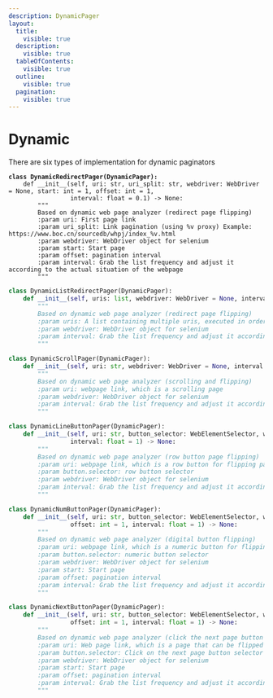 ```yaml
---
description: DynamicPager
layout:
  title:
    visible: true
  description:
    visible: true
  tableOfContents:
    visible: true
  outline:
    visible: true
  pagination:
    visible: true
---
```


# Dynamic

There are six types of implementation for dynamic paginators

<pre class="language-python"><code class="lang-python"><strong>class DynamicRedirectPager(DynamicPager):
</strong>    def __init__(self, uri: str, uri_split: str, webdriver: WebDriver = None, start: int = 1, offset: int = 1,
                 interval: float = 0.1) -> None:
        """
        Based on dynamic web page analyzer (redirect page flipping)
        :param uri: First page link
        :param uri_split: Link pagination (using %v proxy) Example: https://www.boc.cn/sourcedb/whpj/index_%v.html
        :param webdriver: WebDriver object for selenium
        :param start: Start page
        :param offset: pagination interval
        :param interval: Grab the list frequency and adjust it according to the actual situation of the webpage
        """
</code></pre>

```python
class DynamicListRedirectPager(DynamicPager):
    def __init__(self, uris: list, webdriver: WebDriver = None, interval: float = 0.1) -> None:
        """
        Based on dynamic web page analyzer (redirect page flipping)
        :param uris: A list containing multiple uris, executed in order downwards
        :param webdriver: WebDriver object for selenium
        :param interval: Grab the list frequency and adjust it according to the actual situation of the webpage
        """
```

```python
class DynamicScrollPager(DynamicPager):
    def __init__(self, uri: str, webdriver: WebDriver = None, interval: float = 1) -> None:
        """
        Based on dynamic web page analyzer (scrolling and flipping)
        :param uri: webpage link, which is a scrolling page
        :param webdriver: WebDriver object for selenium
        :param interval: Grab the list frequency and adjust it according to the actual situation of the webpage
        """
```

```python
class DynamicLineButtonPager(DynamicPager):
    def __init__(self, uri: str, button_selector: WebElementSelector, webdriver: WebDriver = None,
                 interval: float = 1) -> None:
        """
        Based on dynamic web page analyzer (row button page flipping)
        :param uri: webpage link, which is a row button for flipping pages
        :param button.selector: row button selector
        :param webdriver: WebDriver object for selenium
        :param interval: Grab the list frequency and adjust it according to the actual situation of the webpage
        """
```

```python
class DynamicNumButtonPager(DynamicPager):
    def __init__(self, uri: str, button_selector: WebElementSelector, webdriver: WebDriver = None, start: int = 1,
                 offset: int = 1, interval: float = 1) -> None:
        """
        Based on dynamic web page analyzer (digital button flipping)
        :param uri: webpage link, which is a numeric button for flipping pages
        :param button.selector: numeric button selector
        :param webdriver: WebDriver object for selenium
        :param start: Start page
        :param offset: pagination interval
        :param interval: Grab the list frequency and adjust it according to the actual situation of the webpage
        """
```

```python
class DynamicNextButtonPager(DynamicPager):
    def __init__(self, uri: str, button_selector: WebElementSelector, webdriver: WebDriver = None, start: int = 1,
                 offset: int = 1, interval: float = 1) -> None:
        """
        Based on dynamic web page analyzer (click the next page button to page)
        :param uri: Web page link, which is a page that can be flipped by clicking the next page button
        :param button.selector: Click on the next page button selector
        :param webdriver: WebDriver object for selenium
        :param start: Start page
        :param offset: pagination interval
        :param interval: Grab the list frequency and adjust it according to the actual situation of the webpage
        """
```
